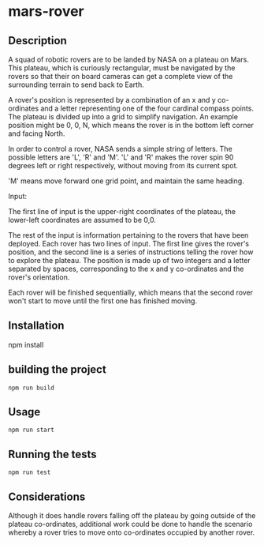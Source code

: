# mars-rover

## Description

A squad of robotic rovers are to be landed by NASA on a plateau on Mars.
This plateau, which is curiously rectangular, must be navigated by the rovers so that their on
board cameras can get a complete view of the surrounding terrain to send back to Earth.

A rover's position is represented by a combination of an x and y co-ordinates and a letter
representing one of the four cardinal compass points. The plateau is divided up into a grid to
simplify navigation. An example position might be 0, 0, N, which means the rover is in the bottom
left corner and facing North.

In order to control a rover, NASA sends a simple string of letters. The possible letters are 'L', 'R'
and 'M'. 'L' and 'R' makes the rover spin 90 degrees left or right respectively, without moving
from its current spot.

'M' means move forward one grid point, and maintain the same heading.

Input:

The first line of input is the upper-right coordinates of the plateau, the lower-left coordinates are
assumed to be 0,0.

The rest of the input is information pertaining to the rovers that have been deployed. Each rover
has two lines of input. The first line gives the rover's position, and the second line is a series of
instructions telling the rover how to explore the plateau.
The position is made up of two integers and a letter separated by spaces, corresponding to the x
and y co-ordinates and the rover's orientation.

Each rover will be finished sequentially, which means that the second rover won't start to move
until the first one has finished moving.

## Installation

npm install

## building the project
```
npm run build
```
## Usage
```
npm run start
```
## Running the tests
```
npm run test
```

## Considerations

Although it does handle rovers falling off the plateau by going outside of the plateau co-ordinates, additional work could be done to handle the scenario whereby a rover tries to move onto co-ordinates occupied by another rover. 